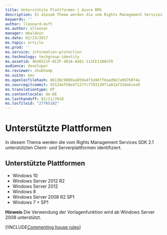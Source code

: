 ```yaml
---
title: Unterstützte Plattformen | Azure RMS
description: In diesem Thema werden die vom Rights Management Services SDK 2.1 unterstützten Client- und Serverplattformen identifiziert.
keywords: ''
author: lleonard-msft
ms.author: alleonar
manager: mbaldwin
ms.date: 02/23/2017
ms.topic: article
ms.prod: ''
ms.service: information-protection
ms.technology: techgroup-identity
ms.assetid: 4E46521F-8C2F-401A-A481-113CE130ACF0
audience: developer
ms.reviewer: shubhamp
ms.suite: ems
ms.openlocfilehash: 88138c9060aa859a4f3a96ffdaad9e7a96768f4a
ms.sourcegitcommit: 93124ef58e471277c7793130f1a82af33dabcea9
ms.translationtype: HT
ms.contentlocale: de-DE
ms.lasthandoff: 01/11/2018
ms.locfileid: "27765102"
---
```

# <a name="supported-platforms"></a>Unterstützte Plattformen

In diesem Thema werden die vom Rights Management Services SDK 2.1 unterstützten Client- und Serverplattformen identifiziert.

## <a name="supported-platforms"></a>Unterstützte Plattformen

-   Windows 10
-   Windows Server 2012 R2
-   Windows Server 2012
-   Windows 8
-   Windows Server 2008 R2 SP1
-   Windows 7 + SP1

**Hinweis** Die Verwendung der Vorlagenfunktion wird ab Windows Server 2008 unterstützt.


[!INCLUDE[Commenting house rules](../includes/houserules.md)]